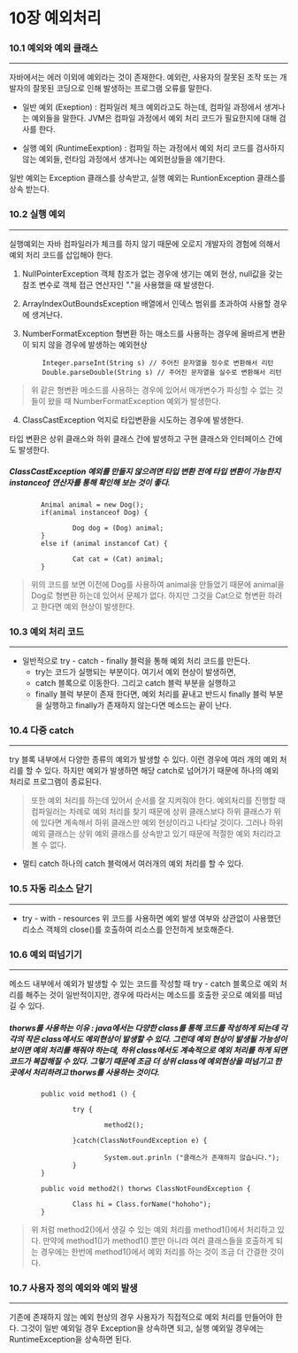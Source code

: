# 10장 예외처리

### 10.1 예외와 예외 클래스 
---

자바에서는 에러 이외에 예외라는 것이 존재한다. 예외란, 사용자의 잘못된 조작 또는 개발자의 잘못된 코딩으로 인해 발생하는 프로그램 오류를 말한다. 

- 일반 예외 (Exeption) : 컴파일러 체크 예외라고도 하는데, 컴파일 과정에서 생겨나는 예외들을 말한다. JVM은 컴파일 과정에서 예외 처리 코드가 필요한지에 대해 검사를 한다. 


- 실행 예외 (RuntimeEexption)  : 컴파일 하는 과정에서 예외 처리 코드를 검사하지 않는 예외들, 런타임 과정에서 생겨나는 예외현상들을 얘기한다. 


일반 예외는 Exception 클래스를 상속받고, 실행 예외는 RuntionException 클래스를 상속 받는다. 

### 10.2 실행 예외
---

실행예외는 자바 컴파일러가 체크를 하지 않기 때문에 오로지 개발자의 경험에 의해서 예외 처리 코드를 삽입해야 한다. 

1. NullPointerException 
	객체 참조가 없는 경우에 생기는 예외 현상, null값을 갖는 참조 변수로 객체 접근 연산자인 "."을 사용했을 때 발생한다. 


2. ArrayIndexOutBoundsException
	배열에서 인덱스 범위를 초과하여 사용할 경우에 생겨난다. 

3. NumberFormatException
	형변환 하는 매소드를 사용하는 경우에 올바르게 변환이 되지 않을 경우에 발생하는 예외현상 


			Integer.parseInt(String s) // 주어진 문자열을 정수로 변환해서 리턴
			Double.parseDouble(String s) // 주어진 문자열을 실수로 변환해서 리턴 

> 위 같은 형변환 메소드를 사용하는 경우에 있어서 매개변수가 파싱할 수 없는 것들이 왔을 때 NumberFormatException 예외가 발생한다. 


4. ClassCastException
	억지로 타입변환을 시도하는 경우에 발생한다. 

타입 변환은 상위 클래스와 하위 클래스 간에 발생하고 구현 클래스와 인터페이스 간에도 발생한다. 

##### ClassCastException 예외를 만들지 않으려면 타입 변환 전에 타입 변환이 가능한지 instanceof 연산자를 통해 확인해 보는 것이 좋다. 


			Animal animal = new Dog();
			if(animal instanceof Dog) {

					Dog dog = (Dog) animal;
			}
			else if (animal instancof Cat) {

					Cat cat = (Cat) animal;
			}

> 위의 코드를 보면 이전에 Dog를 사용하여 animal을 만들었기 때문에 animal을 Dog로 형변환 하는데 있어서 문제가 없다. 하지만 그것을 Cat으로 형변환 하려고 한다면 예외 현상이 발생한다. 


### 10.3 예외 처리 코드 
---

* 일반적으로 try - catch - finally 블럭을 통해 예외 처리 코드를 만든다. 
	- try는 코드가 실행되는 부분이다. 여기서 예외 현상이 발생하면, 
	- catch 블록으로 이동한다. 그리고 catch 블럭 부분을 실행하고
	- finally 블럭 부분이 존재 한다면, 예외 처리를 끝내고 반드시 finally  블럭 부분을 실행하고 finally가 존재하지 않는다면 메소드는 끝이 난다. 


### 10.4 다중 catch
---

try 블록 내부에서 다양한 종류의 예외가 발생할 수 있다. 이런 경우에 여러 개의 예외 처리를 할 수 있다. 하지만 예외가 발생하면 해당 catch로 넘어가기 때문에 하나의 예외 처리로 프로그램이 종료된다. 

> 또한 예외 처리를 하는데 있어서 순서를 잘 지켜줘야 한다. 예외처리를 진행할 때 컴파일러는 차례로 예외 처리를 찾기 때문에 상위 클래스보다 하위 클래스가 위에 있다면 계속해서 하위 클래스만 예외 현상이라고 나타날 것이다. 그러나 하위 예외 클래스는 상위 예외 클래스를 상속받고 있기 때문에 적절한 예외 처리라고 볼 수 없다. 


* 멀티 catch 
	하나의 catch 블럭에서 여러개의 예외 처리를 할 수 있다. 


### 10.5 자동 리소스 닫기 
---

* try - with - resources
	위 코드를 사용하면 예외 발생 여부와 상관없이 사용했던 리소스 객체의 close()를 호출하여 리소스를 안전하게 보호해준다. 


### 10.6 예외 떠넘기기 
---

메소드 내부에서 예외가 발생할 수 있는 코드를 작성할 때 try - catch 블록으로 예외 처리를 해주는 것이 일반적이지만, 경우에 따라서는 메소드를 호출한 곳으로 예외를 떠넘길 수 있다. 


##### thorws를 사용하는 이유 : java에서는 다양한 class를 통해 코드를 작성하게 되는데 각각의 작은 class에서도 예외현상이 발생할 수 있다. 그런데 예외 현상이 발생될 가능성이 보이면 예외 처리를 해줘야 하는데, 하위 class에서도 계속적으로 예외 처리를 하게 되면 코드가 복잡해질 수 있다. 그렇기 때문에 조금 더 상위 class에 예외현상을 떠넘기고 한 곳에서 처리하려고 thorws를 사용하는 것이다. 


			public void method1 () {

					try {

							method2();

					}catch(ClassNotFoundException e) {

							System.out.prinln ("클래스가 존재하지 않습니다.");
					}
			}

			public void method2() thorws ClassNotFoundException {

					Class hi = Class.forName("hohoho");
			}


> 위 처럼 method2()에서 생길 수 있는 예외 처리를 method1()에서 처리하고 있다. 만약에 method1()가 method1() 뿐만 아니라 여러 클래스들을 호출하게 되는 경우에는 한번에 method1()에서 예외 처리를 하는 것이 조금 더 간결한 것이다. 


### 10.7 사용자 정의 예외와 예외 발생
---

기존에 존재하지 않는 예외 현상의 경우 사용자가 직접적으로 예외 처리를 만들어야 한다. 그것이 일반 예외일 경우 Exception을 상속하면 되고, 실행 예외일 경우에는 RuntimeException을 상속하면 된다. 





